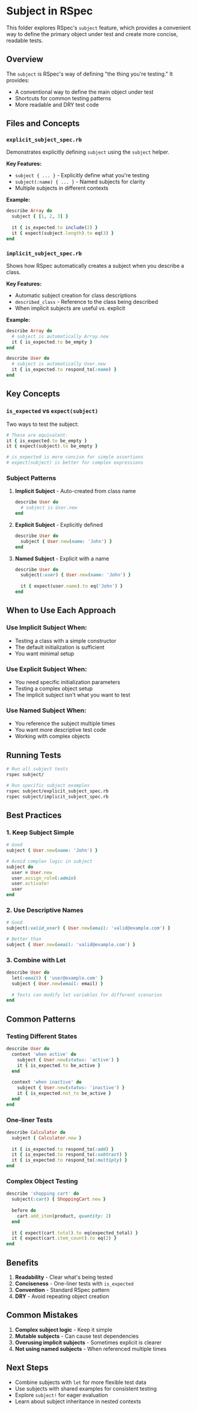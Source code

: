 # Subject in RSpec

This folder explores RSpec's `subject` feature, which provides a convenient way to define the primary object under test and create more concise, readable tests.

## Overview

The `subject` is RSpec's way of defining "the thing you're testing." It provides:
- A conventional way to define the main object under test
- Shortcuts for common testing patterns
- More readable and DRY test code

## Files and Concepts

### `explicit_subject_spec.rb`
Demonstrates explicitly defining `subject` using the `subject` helper.

**Key Features:**
- `subject { ... }` - Explicitly define what you're testing
- `subject(:name) { ... }` - Named subjects for clarity
- Multiple subjects in different contexts

**Example:**
```ruby
describe Array do
  subject { [1, 2, 3] }
  
  it { is_expected.to include(2) }
  it { expect(subject.length).to eq(3) }
end
```

### `implicit_subject_spec.rb`
Shows how RSpec automatically creates a subject when you describe a class.

**Key Features:**
- Automatic subject creation for class descriptions
- `described_class` - Reference to the class being described
- When implicit subjects are useful vs. explicit

**Example:**
```ruby
describe Array do
  # subject is automatically Array.new
  it { is_expected.to be_empty }
end

describe User do
  # subject is automatically User.new
  it { is_expected.to respond_to(:name) }
end
```

## Key Concepts

### `is_expected` vs `expect(subject)`

Two ways to test the subject:

```ruby
# These are equivalent:
it { is_expected.to be_empty }
it { expect(subject).to be_empty }

# is_expected is more concise for simple assertions
# expect(subject) is better for complex expressions
```

### Subject Patterns

1. **Implicit Subject** - Auto-created from class name
   ```ruby
   describe User do
     # subject is User.new
   end
   ```

2. **Explicit Subject** - Explicitly defined
   ```ruby
   describe User do
     subject { User.new(name: 'John') }
   end
   ```

3. **Named Subject** - Explicit with a name
   ```ruby
   describe User do
     subject(:user) { User.new(name: 'John') }
     
     it { expect(user.name).to eq('John') }
   end
   ```

## When to Use Each Approach

### Use Implicit Subject When:
- Testing a class with a simple constructor
- The default initialization is sufficient
- You want minimal setup

### Use Explicit Subject When:
- You need specific initialization parameters
- Testing a complex object setup
- The implicit subject isn't what you want to test

### Use Named Subject When:
- You reference the subject multiple times
- You want more descriptive test code
- Working with complex objects

## Running Tests

```bash
# Run all subject tests
rspec subject/

# Run specific subject examples
rspec subject/explicit_subject_spec.rb
rspec subject/implicit_subject_spec.rb
```

## Best Practices

### 1. Keep Subject Simple
```ruby
# Good
subject { User.new(name: 'John') }

# Avoid complex logic in subject
subject do
  user = User.new
  user.assign_role(:admin)
  user.activate!
  user
end
```

### 2. Use Descriptive Names
```ruby
# Good
subject(:valid_user) { User.new(email: 'valid@example.com') }

# Better than
subject { User.new(email: 'valid@example.com') }
```

### 3. Combine with Let
```ruby
describe User do
  let(:email) { 'user@example.com' }
  subject { User.new(email: email) }
  
  # Tests can modify let variables for different scenarios
end
```

## Common Patterns

### Testing Different States
```ruby
describe User do
  context 'when active' do
    subject { User.new(status: 'active') }
    it { is_expected.to be_active }
  end
  
  context 'when inactive' do
    subject { User.new(status: 'inactive') }
    it { is_expected.not_to be_active }
  end
end
```

### One-liner Tests
```ruby
describe Calculator do
  subject { Calculator.new }
  
  it { is_expected.to respond_to(:add) }
  it { is_expected.to respond_to(:subtract) }
  it { is_expected.to respond_to(:multiply) }
end
```

### Complex Object Testing
```ruby
describe 'shopping cart' do
  subject(:cart) { ShoppingCart.new }
  
  before do
    cart.add_item(product, quantity: 2)
  end
  
  it { expect(cart.total).to eq(expected_total) }
  it { expect(cart.item_count).to eq(2) }
end
```

## Benefits

1. **Readability** - Clear what's being tested
2. **Conciseness** - One-liner tests with `is_expected`
3. **Convention** - Standard RSpec pattern
4. **DRY** - Avoid repeating object creation

## Common Mistakes

1. **Complex subject logic** - Keep it simple
2. **Mutable subjects** - Can cause test dependencies
3. **Overusing implicit subjects** - Sometimes explicit is clearer
4. **Not using named subjects** - When referenced multiple times

## Next Steps

- Combine subjects with `let` for more flexible test data
- Use subjects with shared examples for consistent testing
- Explore `subject!` for eager evaluation
- Learn about subject inheritance in nested contexts
